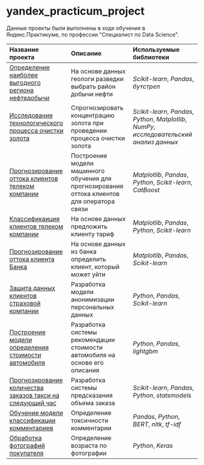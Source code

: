 # yandex_practicum_project

Данные проекты были выполнены в ходе обучения в Яндекс.Практикуме, по профессии "Специалист по Data Science".

| Название проекта | Описание | Используемые библиотеки | 
| :---------------------- | :---------------------- | :---------------------- |
| [Определение наиболее выгодного региона нефтедобычи](https://github.com/alvalkol/yandex_practicum_project) | На основе данных геологи разведки выбрать район добычи нефти | *Scikit-learn*, *Pandas*, *бутстреп*|
| [Исследование технологического процесса очистки золота](https://github.com/alvalkol/yandex_practicum_project) | Спрогнозировать концентрацию золота при проведении процесса очистки золота | *Scikit-learn*, *Pandas*, *Python*, *Matplotlib*, *NumPy*, *исследовательский анализ данных* |
| [Прогнозирование оттока клиентов телеком компании](https://github.com/alvalkol/yandex_practicum_project/tree/main/telecom_outflow) | Построение модели машинного обучения для прогнозирования оттока клиентов для оператора связи | *Matplotlib*, *Pandas*, *Python*, *Scikit-learn*, *CatBoost*|
| [Классификаиция клиентов телеком компании](https://github.com/alvalkol/yandex_practicum_project) | На основе данных предложить клиенту тариф | *Matplotlib*, *Pandas*, *Python*, *Scikit-learn*|
| [Прогнозирование оттока клиента Банка](https://github.com/alvalkol/yandex_practicum_project) | На основе данных из банка определить клиент, который может уйти | *Matplotlib*, *Pandas*, *Scikit-learn*|
| [Защита данных клиентов страховой компании](https://github.com/alvalkol/yandex_practicum_project) | Разработка модели анонимизации персональных данных | *Python*, *Pandas*, *Scikit-learn*|
| [Построение модели определения стоимости автомобиля](https://github.com/alvalkol/yandex_practicum_project) | Разработка системы рекомендации стоимости автомобиля на основе его описания | *Python*, *Pandas*, *lightgbm*|
| [Прогнозирование количества заказов такси на следующий час](https://github.com/alvalkol/yandex_practicum_project) | Разработка системы предсказания объема заказа | *Scikit-learn*, *Pandas*, *Python*, *statsmodels* |
| [Обучение модели классификации комментариев](https://github.com/alvalkol/yandex_practicum_project) | Определение токсичности комментарии | *Pandas*, *Python*, *BERT*, *nltk*, *tf-idf* |
| [Обработка фотографий покупателя](https://github.com/alvalkol/yandex_practicum_project) | Определение возраста по фотографии | *Python*, *Keras* |
